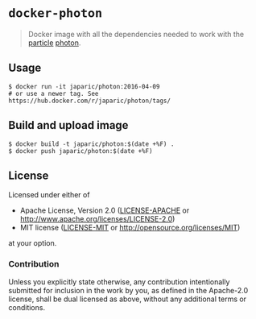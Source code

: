 # `docker-photon`

> Docker image with all the dependencies needed to work with the [particle] [photon].

[particle]: https://www.particle.io/
[photon]: https://store.particle.io/collections/photon

## Usage

```
$ docker run -it japaric/photon:2016-04-09
# or use a newer tag. See https://hub.docker.com/r/japaric/photon/tags/
```

## Build and upload image

```
$ docker build -t japaric/photon:$(date +%F) .
$ docker push japaric/photon:$(date +%F)
```

## License

Licensed under either of

- Apache License, Version 2.0 ([LICENSE-APACHE](LICENSE-APACHE) or
  http://www.apache.org/licenses/LICENSE-2.0)
- MIT license ([LICENSE-MIT](LICENSE-MIT) or http://opensource.org/licenses/MIT)

at your option.

### Contribution

Unless you explicitly state otherwise, any contribution intentionally submitted for inclusion in the
work by you, as defined in the Apache-2.0 license, shall be dual licensed as above, without any
additional terms or conditions.
